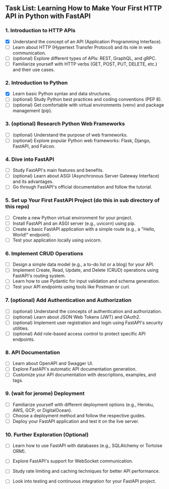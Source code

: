## Task List: Learning How to Make Your First HTTP API in Python with FastAPI

### 1. Introduction to HTTP APIs
- [x] Understand the concept of an API (Application Programming Interface).
- [ ] Learn about HTTP (Hypertext Transfer Protocol) and its role in web communication.
- [ ] (optional) Explore different types of APIs: REST, GraphQL, and gRPC.
- [ ] Familiarize yourself with HTTP verbs (GET, POST, PUT, DELETE, etc.) and their use cases.

### 2. Introduction to Python
- [x] Learn basic Python syntax and data structures.
- [ ] (optional) Study Python best practices and coding conventions (PEP 8).
- [ ] (optional) Get comfortable with virtual environments (venv) and package management (pip).

### 3. (optional) Research Python Web Frameworks
- [ ] (optional) Understand the purpose of web frameworks.
- [ ] (optional) Explore popular Python web frameworks: Flask, Django, FastAPI, and Falcon.

### 4. Dive into FastAPI
- [ ] Study FastAPI's main features and benefits.
- [ ] (optional) Learn about ASGI (Asynchronous Server Gateway Interface) and its advantages.
- [ ] Go through FastAPI's official documentation and follow the tutorial.

### 5. Set up Your First FastAPI Project (do this in sub directory of this repo)
- [ ] Create a new Python virtual environment for your project.
- [ ] Install FastAPI and an ASGI server (e.g., uvicorn) using pip.
- [ ] Create a basic FastAPI application with a simple route (e.g., a "Hello, World!" endpoint).
- [ ] Test your application locally using uvicorn.

### 6. Implement CRUD Operations
- [ ] Design a simple data model (e.g., a to-do list or a blog) for your API.
- [ ] Implement Create, Read, Update, and Delete (CRUD) operations using FastAPI's routing system.
- [ ] Learn how to use Pydantic for input validation and schema generation.
- [ ] Test your API endpoints using tools like Postman or curl.

### 7. (optional) Add Authentication and Authorization
- [ ] (optional) Understand the concepts of authentication and authorization.
- [ ] (optional) Learn about JSON Web Tokens (JWT) and OAuth2.
- [ ] (optional) Implement user registration and login using FastAPI's security utilities.
- [ ] (optional) Add role-based access control to protect specific API endpoints.

### 8. API Documentation
- [ ] Learn about OpenAPI and Swagger UI.
- [ ] Explore FastAPI's automatic API documentation generation.
- [ ] Customize your API documentation with descriptions, examples, and tags.

### 9. (wait for jerome) Deployment
- [ ] Familiarize yourself with different deployment options (e.g., Heroku, AWS, GCP, or DigitalOcean).
- [ ] Choose a deployment method and follow the respective guides.
- [ ] Deploy your FastAPI application and test it on the live server.

### 10. Further Exploration (Optional)
- [ ] Learn how to use FastAPI with databases (e.g., SQLAlchemy or Tortoise ORM).
- [ ] Explore FastAPI's support for WebSocket communication.
- [ ] Study rate limiting and caching techniques for better API performance.
- [ ] Look into testing and continuous integration for your FastAPI project.

